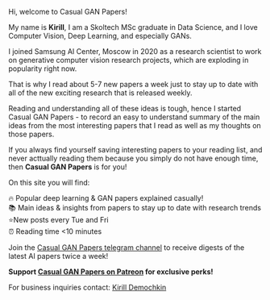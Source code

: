 Hi, welcome to Casual GAN Papers!

My name is **Kirill**, I am a Skoltech MSc graduate in Data Science, and I love Computer Vision, Deep Learning, and especially GANs.

I joined Samsung AI Center, Moscow in 2020 as a research scientist to work on generative computer vision research projects, which are exploding in popularity right now.

That is why I read about 5-7 new papers a week just to stay up to date with all of the new exciting research that is released weekly. 

Reading and understanding all of these ideas is tough, hence I started Casual GAN Papers - to record an easy to understand summary of the main ideas from the most interesting papers that I read as well as my thoughts on those papers.

If you always find yourself saving interesting papers to your reading list, and never acttually reading them because you simply do not have enough time, then **Casual GAN Papers** is for you!

On this site you will find:

🔥 Popular deep learning & GAN papers explained casually!  
📚 Main ideas & insights from papers to stay up to date with research trends  
⭐️New posts every Tue and Fri  
⏰ Reading time <10 minutes  

Join the [Casual GAN Papers telegram channel](https://t.me/joinchat/KeutnzlvetRkZGZi)
to receive digests of the latest AI papers twice a week!

**Support [Casual GAN Papers on Patreon](https://www.patreon.com/casual_gan) for exclusive perks!**

For business inquiries contact: [Kirill Demochkin](mailto:kdemochkin@gmail.com)
